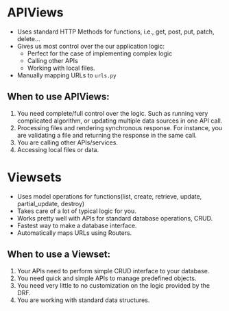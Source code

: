 # APIViews

- Uses standard HTTP Methods for functions, i.e., get, post, put, patch, delete...
- Gives us most control over the our application logic:
  - Perfect for the case of implementing complex logic
  - Calling other APIs
  - Working with local files.
- Manually mapping URLs to `urls.py`

## When to use APIViews:

1. You need complete/full control over the logic. Such as running very complicated algorithm, or updating multiple data sources in one API call.
2. Processing files and rendering synchronous response. For instance, you are validating a file and returning the response in the same call.
3. You are calling other APIs/services.
4. Accessing local files or data.

# Viewsets

- Uses model operations for functions(list, create, retrieve, update, partial_update, destroy)
- Takes care of a lot of typical logic for you.
- Works pretty well with APIs for standard database operations, CRUD.
- Fastest way to make a database interface.
- Automatically maps URLs using Routers.

## When to use a Viewset:

1. Your APIs need to perform simple CRUD interface to your database.
2. You need quick and simple APIs to manage predefined objects.
3. You need very little to no customization on the logic provided by the DRF.
4. You are working with standard data structures.
